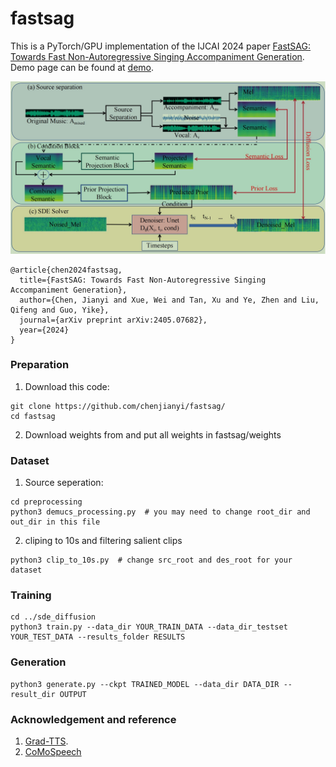 # fastsag

This is a PyTorch/GPU implementation of the IJCAI 2024 paper [FastSAG: Towards Fast Non-Autoregressive Singing Accompaniment Generation](https://www.ijcai.org/proceedings/2024/0843.pdf).
Demo page can be found at [demo](https://fastsag.github.io/).

<p align="center">
  <img src="assets/overview.jpg" width="720">
</p>

```
@article{chen2024fastsag,
  title={FastSAG: Towards Fast Non-Autoregressive Singing Accompaniment Generation},
  author={Chen, Jianyi and Xue, Wei and Tan, Xu and Ye, Zhen and Liu, Qifeng and Guo, Yike},
  journal={arXiv preprint arXiv:2405.07682},
  year={2024}
}
```
### Preparation
1. Download this code:

```
git clone https://github.com/chenjianyi/fastsag/
cd fastsag
```

2. Download weights from
   and put all weights in fastsag/weights

### Dataset

1. Source seperation:

```
cd preprocessing
python3 demucs_processing.py  # you may need to change root_dir and out_dir in this file
```
2. cliping to 10s and filtering salient clips
```
python3 clip_to_10s.py  # change src_root and des_root for your dataset
```

### Training
```
cd ../sde_diffusion
python3 train.py --data_dir YOUR_TRAIN_DATA --data_dir_testset YOUR_TEST_DATA --results_folder RESULTS
```

### Generation
```
python3 generate.py --ckpt TRAINED_MODEL --data_dir DATA_DIR --result_dir OUTPUT
```

### Acknowledgement and reference
1. [Grad-TTS](https://github.com/huawei-noah/Speech-Backbones/blob/main/Grad-TTS/).
2. [CoMoSpeech](https://github.com/zhenye234/CoMoSpeech)
